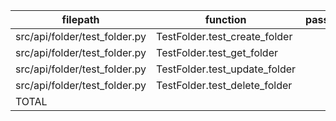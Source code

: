 |           filepath            |           function            | passed | SUBTOTAL |
| ----------------------------- | ----------------------------- | -----: | -------: |
| src/api/folder/test_folder.py | TestFolder.test_create_folder |      1 |        1 |
| src/api/folder/test_folder.py | TestFolder.test_get_folder    |      1 |        1 |
| src/api/folder/test_folder.py | TestFolder.test_update_folder |      1 |        1 |
| src/api/folder/test_folder.py | TestFolder.test_delete_folder |      1 |        1 |
| TOTAL                         |                               |      4 |        4 |
